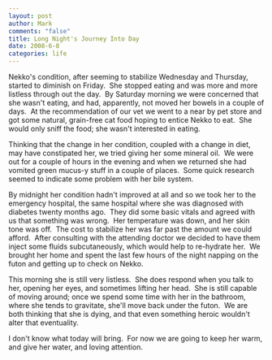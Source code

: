```yaml
--- 
layout: post
author: Mark
comments: "false"
title: Long Night's Journey Into Day
date: 2008-6-8
categories: life
---
```

Nekko's condition, after seeming to stabilize Wednesday and Thursday, started to diminish on Friday.  She stopped eating and was more and more listless through out the day.  By Saturday morning we were concerned that she wasn't eating, and had, apparently, not moved her bowels in a couple of days.  At the recommendation of our vet we went to a near by pet store and got some natural, grain-free cat food hoping to entice Nekko to eat.  She would only sniff the food; she wasn't interested in eating.

Thinking that the change in her condition, coupled with a change in diet, may have constipated her, we tried giving her some mineral oil.  We were out for a couple of hours in the evening and when we returned she had vomited green mucus-y stuff in a couple of places.  Some quick research seemed to indicate some problem with her bile system.  

By midnight her condition hadn't improved at all and so we took her to the emergency hospital, the same hospital where she was diagnosed with diabetes twenty months ago.  They did some basic vitals and agreed with us that something was wrong.  Her temperature was down, and her skin tone was off.  The cost to stabilize her was far past the amount we could afford.  After consulting with the attending doctor we decided to have them inject some fluids subcutaneously, which would help to re-hydrate her.  We brought her home and spent the last few hours of the night napping on the futon and getting up to check on Nekko.

This morning she is still very listless.  She does respond when you talk to her, opening her eyes, and sometimes lifting her head.  She is still capable of moving around; once we spend some time with her in the bathroom, where she tends to gravitate, she'll move back under the futon.  We are both thinking that she is dying, and that even something heroic wouldn't alter that eventuality.  

I don't know what today will bring.  For now we are going to keep her warm, and give her water, and loving attention. 
